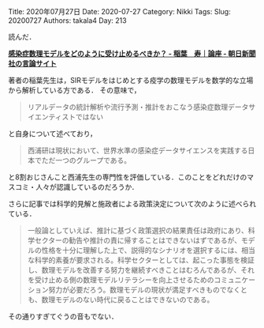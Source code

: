 ﻿Title: 2020年07月27日
Date: 2020-07-27
Category: Nikki
Tags: 
Slug: 20200727
Authors: takala4
Day: 213




読んだ．


**[感染症数理モデルをどのように受け止めるべきか？ - 稲葉　寿｜論座 - 朝日新聞社の言論サイト](https://webronza.asahi.com/science/articles/2020072100004.html?page=1)**


著者の稲葉先生は，SIRモデルをはじめとする疫学の数理モデルを数学的な立場から解析している方である．
その意味で，

>リアルデータの統計解析や流行予測・推計をおこなう感染症数理データサイエンティストではない

と自身について述べており，


> 西浦研は現状において、世界水準の感染症データサイエンスを実践する日本でただ一つのグループである。


と8割おじさんこと西浦先生の専門性を評価している．このことをどれだけのマスコミ・人々が認識しているのだろうか．


さらに記事では科学的見解と施政者による政策決定について次のように述べられている．


>一般論としていえば、推計に基づく政策選択の結果責任は政府にあり、科学セクターの勧告や推計の責に帰することはできないはずであるが、モデルの性格を十分に理解した上で、説得的なシナリオを選択するには、相当な科学的素養が要求される。科学セクターとしては、起こった事態を検証し、数理モデルを改善する努力を継続すべきことはむろんであるが、それを受け止める側の数理モデルリテラシーを向上させるためのコミュニケーション努力が必要だろう。数理モデルの現状が満足すべきものでなくとも、数理モデルのない時代に戻ることはできないのである。


その通りすぎてぐうの音もでない．